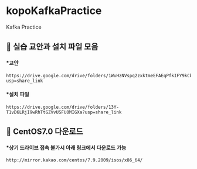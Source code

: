 # kopoKafkaPractice
Kafka Practice

## 📖 실습 교안과 설치 파일 모음

#### *교안
```
https://drive.google.com/drive/folders/1WuHzNVspq2zxktmeEFAEqPfkIFY9kCbq?usp=share_link
```
#### *설치 파일
```
https://drive.google.com/drive/folders/13Y-T1vD6LRjI9wRhTtGZVvUSFU0MIGXa?usp=share_link
```


## 📖 CentOS7.0 다운로드
#### *상기 드라이브 접속 불가시 아래 링크에서 다운로드 가능
```
http://mirror.kakao.com/centos/7.9.2009/isos/x86_64/
```
